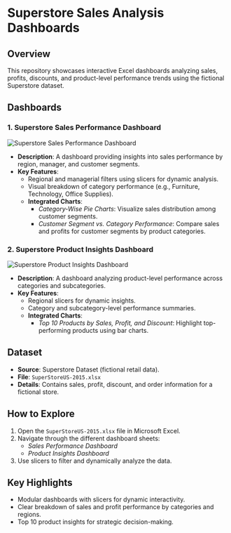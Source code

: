 # Superstore Sales Analysis Dashboards

## Overview

This repository showcases interactive Excel dashboards analyzing sales, profits, discounts, and product-level performance trends using the fictional Superstore dataset.

## Dashboards

### 1. **Superstore Sales Performance Dashboard**

![Superstore Sales Performance Dashboard](Images/Sales_Performance_Dashboard.png)

- **Description**: A dashboard providing insights into sales performance by region, manager, and customer segments.
- **Key Features**:
  - Regional and managerial filters using slicers for dynamic analysis.
  - Visual breakdown of category performance (e.g., Furniture, Technology, Office Supplies).
  - **Integrated Charts**:
    - _Category-Wise Pie Charts_: Visualize sales distribution among customer segments.
    - _Customer Segment vs. Category Performance_: Compare sales and profits for customer segments by product categories.

### 2. **Superstore Product Insights Dashboard**

![Superstore Product Insights Dashboard](Images/Product_Insights_Dashboard.png)

- **Description**: A dashboard analyzing product-level performance across categories and subcategories.
- **Key Features**:
  - Regional slicers for dynamic insights.
  - Category and subcategory-level performance summaries.
  - **Integrated Charts**:
    - _Top 10 Products by Sales, Profit, and Discount_: Highlight top-performing products using bar charts.

## Dataset

- **Source**: Superstore Dataset (fictional retail data).
- **File**: `SuperStoreUS-2015.xlsx`
- **Details**: Contains sales, profit, discount, and order information for a fictional store.

## How to Explore

1. Open the `SuperStoreUS-2015.xlsx` file in Microsoft Excel.
2. Navigate through the different dashboard sheets:
   - _Sales Performance Dashboard_
   - _Product Insights Dashboard_
3. Use slicers to filter and dynamically analyze the data.

## Key Highlights

- Modular dashboards with slicers for dynamic interactivity.
- Clear breakdown of sales and profit performance by categories and regions.
- Top 10 product insights for strategic decision-making.
